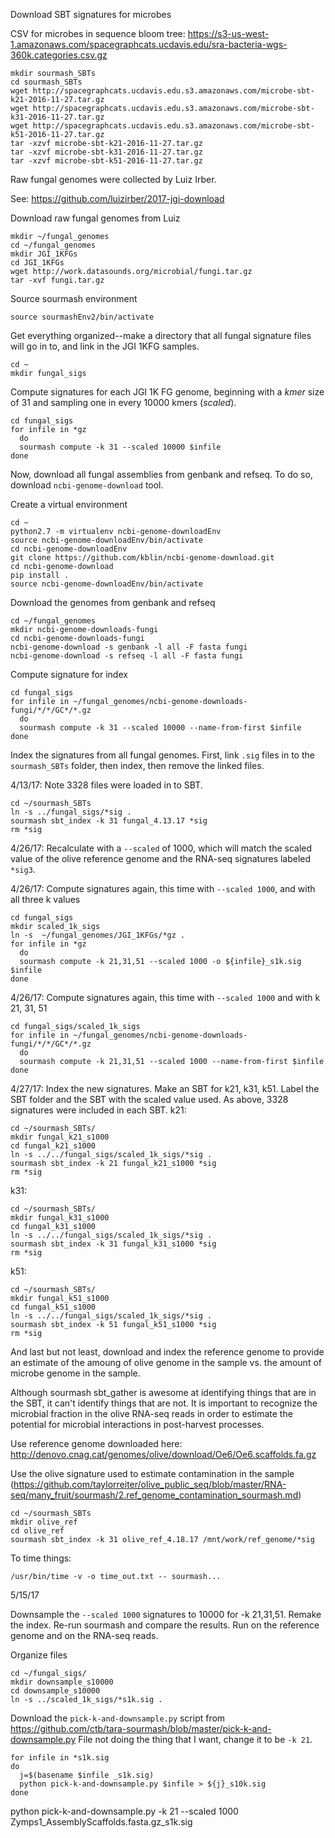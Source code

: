 
Download SBT signatures for microbes

CSV for microbes in sequence bloom tree: https://s3-us-west-1.amazonaws.com/spacegraphcats.ucdavis.edu/sra-bacteria-wgs-360k.categories.csv.gz
```
mkdir sourmash_SBTs
cd sourmash_SBTs
wget http://spacegraphcats.ucdavis.edu.s3.amazonaws.com/microbe-sbt-k21-2016-11-27.tar.gz
wget http://spacegraphcats.ucdavis.edu.s3.amazonaws.com/microbe-sbt-k31-2016-11-27.tar.gz
wget http://spacegraphcats.ucdavis.edu.s3.amazonaws.com/microbe-sbt-k51-2016-11-27.tar.gz
tar -xzvf microbe-sbt-k21-2016-11-27.tar.gz
tar -xzvf microbe-sbt-k31-2016-11-27.tar.gz
tar -xzvf microbe-sbt-k51-2016-11-27.tar.gz
```

Raw fungal genomes were collected by Luiz Irber. 

See: https://github.com/luizirber/2017-jgi-download

Download raw fungal genomes from Luiz
```
mkdir ~/fungal_genomes
cd ~/fungal_genomes
mkdir JGI_1KFGs
cd JGI_1KFGs
wget http://work.datasounds.org/microbial/fungi.tar.gz
tar -xvf fungi.tar.gz
```

Source sourmash environment
```
source sourmashEnv2/bin/activate
```
Get everything organized--make a directory that all fungal signature files will go in to, and link in the JGI 1KFG samples. 
```
cd ~
mkdir fungal_sigs
```
Compute signatures for each JGI 1K FG genome, beginning with a *kmer* size of 31 and sampling one in every 10000 kmers (*scaled*).
```
cd fungal_sigs
for infile in *gz
  do
  sourmash compute -k 31 --scaled 10000 $infile
done
```

Now, download all fungal assemblies from genbank and refseq. To do so, download `ncbi-genome-download` tool. 

Create a virtual environment
```
cd ~
python2.7 -m virtualenv ncbi-genome-downloadEnv
source ncbi-genome-downloadEnv/bin/activate
cd ncbi-genome-downloadEnv
git clone https://github.com/kblin/ncbi-genome-download.git
cd ncbi-genome-download
pip install .
source ncbi-genome-downloadEnv/bin/activate
```
Download the genomes from genbank and refseq
```
cd ~/fungal_genomes
mkdir ncbi-genome-downloads-fungi
cd ncbi-genome-downloads-fungi
ncbi-genome-download -s genbank -l all -F fasta fungi
ncbi-genome-download -s refseq -l all -F fasta fungi
```
Compute signature for index
```
cd fungal_sigs
for infile in ~/fungal_genomes/ncbi-genome-downloads-fungi/*/*/GC*/*.gz
  do
  sourmash compute -k 31 --scaled 10000 --name-from-first $infile
done
```

Index the signatures from all fungal genomes. First, link `.sig` files in to the `sourmash_SBTs` folder, then index, then remove the linked files. 

4/13/17: Note 3328 files were loaded in to SBT. 
```
cd ~/sourmash_SBTs
ln -s ../fungal_sigs/*sig .
sourmash sbt_index -k 31 fungal_4.13.17 *sig
rm *sig
```

4/26/17: Recalculate with a `--scaled` of 1000, which will match the scaled value of the olive reference genome and the RNA-seq signatures labeled `*sig3`.

4/26/17: Compute signatures again, this time with `--scaled 1000`, and with all three k values
```
cd fungal_sigs
mkdir scaled_1k_sigs
ln -s  ~/fungal_genomes/JGI_1KFGs/*gz .
for infile in *gz
  do
  sourmash compute -k 21,31,51 --scaled 1000 -o ${infile}_s1k.sig $infile 
done
```

4/26/17: Compute signatures again, this time with `--scaled 1000` and with k 21, 31, 51
```
cd fungal_sigs/scaled_1k_sigs
for infile in ~/fungal_genomes/ncbi-genome-downloads-fungi/*/*/GC*/*.gz
  do
  sourmash compute -k 21,31,51 --scaled 1000 --name-from-first $infile
done
```
4/27/17: Index the new signatures. Make an SBT for k21, k31, k51. Label the SBT folder and the SBT with the scaled value used. As above, 3328 signatures were included in each SBT. 
k21:
```
cd ~/sourmash_SBTs/
mkdir fungal_k21_s1000 
cd fungal_k21_s1000 
ln -s ../../fungal_sigs/scaled_1k_sigs/*sig .
sourmash sbt_index -k 21 fungal_k21_s1000 *sig
rm *sig
```
k31:
```
cd ~/sourmash_SBTs/
mkdir fungal_k31_s1000 
cd fungal_k31_s1000 
ln -s ../../fungal_sigs/scaled_1k_sigs/*sig .
sourmash sbt_index -k 31 fungal_k31_s1000 *sig
rm *sig
```
k51:
```
cd ~/sourmash_SBTs/
mkdir fungal_k51_s1000 
cd fungal_k51_s1000 
ln -s ../../fungal_sigs/scaled_1k_sigs/*sig .
sourmash sbt_index -k 51 fungal_k51_s1000 *sig
rm *sig
```



And last but not least, download and index the reference genome to provide an estimate of the amoung of olive genome in the sample vs. the amount of microbe genome in the sample.

Although sourmash sbt_gather is awesome at identifying things that are in the SBT, it can't identify things that are not. It is important to recognize the microbial fraction in the olive RNA-seq reads in order to estimate the potential for microbial interactions in post-harvest processes.

Use reference genome downloaded here: http://denovo.cnag.cat/genomes/olive/download/Oe6/Oe6.scaffolds.fa.gz

Use the olive signature used to estimate contamination in the sample (https://github.com/taylorreiter/olive_public_seq/blob/master/RNA-seq/many_fruit/sourmash/2.ref_genome_contamination_sourmash.md)


```
cd ~/sourmash_SBTs
mkdir olive_ref
cd olive_ref
sourmash sbt_index -k 31 olive_ref_4.18.17 /mnt/work/ref_genome/*sig
```

To time things:
```
/usr/bin/time -v -o time_out.txt -- sourmash...
```

5/15/17

Downsample the `--scaled 1000` signatures to 10000 for -k 21,31,51. Remake the index. Re-run sourmash and compare the results. Run on the reference genome and on the RNA-seq reads. 

Organize files
```
cd ~/fungal_sigs/
mkdir downsample_s10000
cd downsample_s10000
ln -s ../scaled_1k_sigs/*s1k.sig .
```

Download the `pick-k-and-downsample.py` script from https://github.com/ctb/tara-sourmash/blob/master/pick-k-and-downsample.py
File not doing the thing that I want, change it to be `-k 21`. 

```
for infile in *s1k.sig
do
  j=$(basename $infile _s1k.sig)
  python pick-k-and-downsample.py $infile > ${j}_s10k.sig
done
```


python pick-k-and-downsample.py -k 21 --scaled 1000 Zymps1_AssemblyScaffolds.fasta.gz_s1k.sig
